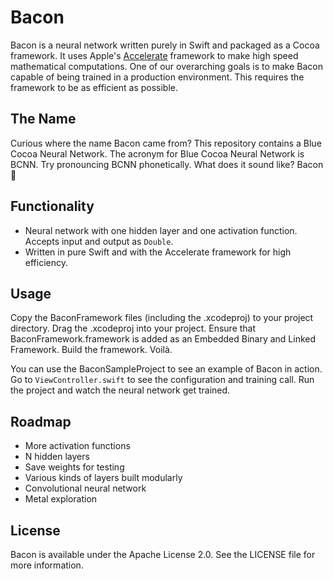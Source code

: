 # Bacon
Bacon is a neural network written purely in Swift and packaged as a Cocoa framework. It uses Apple's [Accelerate](https://developer.apple.com/reference/accelerate) framework to make high speed mathematical computations. One of our overarching goals is to make Bacon capable of being trained in a production environment. This requires the framework to be as efficient as possible.

## The Name
Curious where the name Bacon came from? This repository contains a Blue Cocoa Neural Network. The acronym for Blue Cocoa Neural Network is BCNN. Try pronouncing BCNN phonetically. What does it sound like? Bacon 🥓

## Functionality
- Neural network with one hidden layer and one activation function. Accepts input and output as `Double`.
- Written in pure Swift and with the Accelerate framework for high efficiency.

## Usage
Copy the BaconFramework files (including the .xcodeproj) to your project directory. Drag the .xcodeproj into your project. Ensure that BaconFramework.framework is added as an Embedded Binary and Linked Framework. Build the framework. Voilà.

You can use the BaconSampleProject to see an example of Bacon in action. Go to `ViewController.swift` to see the configuration and training call. Run the project and watch the neural network get trained.

## Roadmap
- More activation functions
- N hidden layers
- Save weights for testing
- Various kinds of layers built modularly
- Convolutional neural network
- Metal exploration

## License
Bacon is available under the Apache License 2.0. See the LICENSE file for more information.
